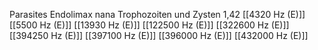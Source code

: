 Parasites Endolimax nana Trophozoiten und Zysten 1,42
[[4320 Hz (E)]]
[[5500 Hz (E)]]
[[13930 Hz (E)]]
[[122500 Hz (E)]]
[[322600 Hz (E)]]
[[394250 Hz (E)]]
[[397100 Hz (E)]]
[[396000 Hz (E)]]
[[432000 Hz (E)]]